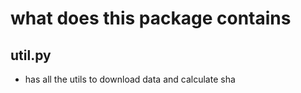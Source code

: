 # what does this package contains

## util.py
- has all the utils to download data and calculate sha
